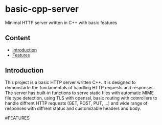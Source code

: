 # basic-cpp-server
Minimal HTTP server written in C++ with basic features

## Content

- [Introduction](#introduction)
- [Features](#features)

## Introduction
This project is a basic HTTP server written C++. It is designed to demonstarte 
the fundamentals of handling HTTP requests and responses. The server has built-in 
functions to serve static files with automatic MIME file type detection, 
using TLS with openssl, basic routing with cotnrollers to handle diffrent 
HTTP requests (GET, POST, PUT, ...) and wide range of responses with diffrent 
status and customizable headers and body.

#FEATURES

